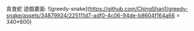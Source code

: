
貪食蛇
遊戲畫面:
![greedy-snake](https://github.com/ChingShan1/greedy-snake/assets/34879924/225111d7-adf0-4c06-94de-b8604f164a66 = 340*600)


